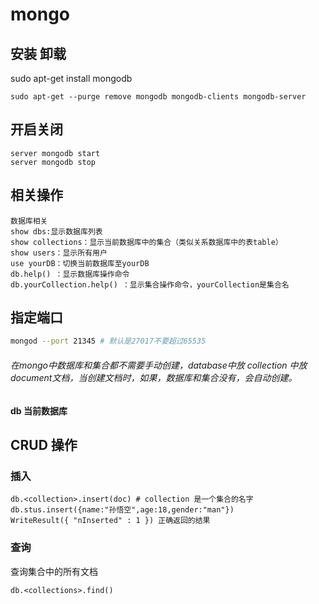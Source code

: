 # mongo

## 安装 卸载

sudo apt-get install mongodb

```
sudo apt-get --purge remove mongodb mongodb-clients mongodb-server
```

## 开启关闭

```bro
server mongodb start
server mongodb stop
```

## 相关操作

```plsql
数据库相关 
show dbs:显示数据库列表 
show collections：显示当前数据库中的集合（类似关系数据库中的表table） 
show users：显示所有用户 
use yourDB：切换当前数据库至yourDB 
db.help() ：显示数据库操作命令 
db.yourCollection.help() ：显示集合操作命令，yourCollection是集合名 
```

## 指定端口

```bash
mongod --port 21345 # 默认是27017不要超过65535
```

###### 在mongo中数据库和集合都不需要手动创建，database中放 collection 中放document文档，当创建文档时，如果，数据库和集合没有，会自动创建。

#### db 当前数据库

## CRUD 操作

### 插入

```
db.<collection>.insert(doc) # collection 是一个集合的名字
db.stus.insert({name:"孙悟空",age:18,gender:"man"})
WriteResult({ "nInserted" : 1 }) 正确返回的结果
```

### 查询

查询集合中的所有文档

```plsql
db.<collections>.find()
```
